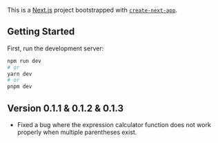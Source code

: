 This is a [Next.js](https://nextjs.org/) project bootstrapped with [`create-next-app`](https://github.com/vercel/next.js/tree/canary/packages/create-next-app).

## Getting Started

First, run the development server:

```bash
npm run dev
# or
yarn dev
# or
pnpm dev
```

## Version 0.1.1 & 0.1.2 & 0.1.3

- Fixed a bug where the expression calculator function does not work properly when multiple parentheses exist.
